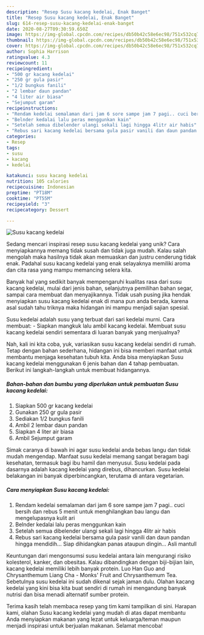 ```yaml
---
description: "Resep Susu kacang kedelai, Enak Banget"
title: "Resep Susu kacang kedelai, Enak Banget"
slug: 614-resep-susu-kacang-kedelai-enak-banget
date: 2020-08-27T09:30:59.650Z
image: https://img-global.cpcdn.com/recipes/db50b42c58e6ec98/751x532cq70/susu-kacang-kedelai-foto-resep-utama.jpg
thumbnail: https://img-global.cpcdn.com/recipes/db50b42c58e6ec98/751x532cq70/susu-kacang-kedelai-foto-resep-utama.jpg
cover: https://img-global.cpcdn.com/recipes/db50b42c58e6ec98/751x532cq70/susu-kacang-kedelai-foto-resep-utama.jpg
author: Sophia Harrison
ratingvalue: 4.3
reviewcount: 11
recipeingredient:
- "500 gr kacang kedelai"
- "250 gr gula pasir"
- "1/2 bungkus fanili"
- "2 lembar daun pandan"
- "4 liter air biasa"
- "Sejumput garam"
recipeinstructions:
- "Rendam kedelai semalaman dari jam 6 sore sampe jam 7 pagi.. cuci bersih dan rebus 5 menit untuk menghilangkan bau langu dan mengelupasnya kulit ari"
- "Belnder kedalai lalu peras menggunkan kain"
- "Setelah semua dibelender ulangi sekali lagi hingga 4litr air habis"
- "Rebus sari kacang kedelai bersama gula pasir vanili dan daun pandan hingga mendidih... Siap dihidangkan panas ataupun dingin... Asli mantull"
categories:
- Resep
tags:
- susu
- kacang
- kedelai

katakunci: susu kacang kedelai 
nutrition: 105 calories
recipecuisine: Indonesian
preptime: "PT18M"
cooktime: "PT55M"
recipeyield: "3"
recipecategory: Dessert

---
```



![Susu kacang kedelai](https://img-global.cpcdn.com/recipes/db50b42c58e6ec98/751x532cq70/susu-kacang-kedelai-foto-resep-utama.jpg)

Sedang mencari inspirasi resep susu kacang kedelai yang unik? Cara menyiapkannya memang tidak susah dan tidak juga mudah. Kalau salah mengolah maka hasilnya tidak akan memuaskan dan justru cenderung tidak enak. Padahal susu kacang kedelai yang enak selayaknya memiliki aroma dan cita rasa yang mampu memancing selera kita.

Banyak hal yang sedikit banyak mempengaruhi kualitas rasa dari susu kacang kedelai, mulai dari jenis bahan, selanjutnya pemilihan bahan segar, sampai cara membuat dan menyajikannya. Tidak usah pusing jika hendak menyiapkan susu kacang kedelai enak di mana pun anda berada, karena asal sudah tahu triknya maka hidangan ini mampu menjadi sajian spesial.

Susu kedelai adalah susu yang terbuat dari sari kedelai murni. Cara membuat: - Siapkan mangkuk lalu ambil kacang kedelai. Membuat susu kacang kedelai sendiri sementara di luaran banyak yang menjualnya?


Nah, kali ini kita coba, yuk, variasikan susu kacang kedelai sendiri di rumah. Tetap dengan bahan sederhana, hidangan ini bisa memberi manfaat untuk membantu menjaga kesehatan tubuh kita. Anda bisa menyiapkan Susu kacang kedelai menggunakan 6 jenis bahan dan 4 tahap pembuatan. Berikut ini langkah-langkah untuk membuat hidangannya.

<!--inarticleads1-->

##### Bahan-bahan dan bumbu yang diperlukan untuk pembuatan Susu kacang kedelai:

1. Siapkan 500 gr kacang kedelai
1. Gunakan 250 gr gula pasir
1. Sediakan 1/2 bungkus fanili
1. Ambil 2 lembar daun pandan
1. Siapkan 4 liter air biasa
1. Ambil Sejumput garam


Simak caranya di bawah ini agar susu kedelai anda bebas langu dan tidak mudah mengendap. Manfaat susu kedelai memang sangat beragam bagi kesehatan, termasuk bagi ibu hamil dan menyusui. Susu kedelai pada dasarnya adalah kacang kedelai yang direbus, dihancurkan. Susu kedelai belakangan ini banyak diperbincangkan, terutama di antara vegetarian. 

<!--inarticleads2-->

##### Cara menyiapkan Susu kacang kedelai:

1. Rendam kedelai semalaman dari jam 6 sore sampe jam 7 pagi.. cuci bersih dan rebus 5 menit untuk menghilangkan bau langu dan mengelupasnya kulit ari
1. Belnder kedalai lalu peras menggunkan kain
1. Setelah semua dibelender ulangi sekali lagi hingga 4litr air habis
1. Rebus sari kacang kedelai bersama gula pasir vanili dan daun pandan hingga mendidih... Siap dihidangkan panas ataupun dingin... Asli mantull


Keuntungan dari mengonsumsi susu kedelai antara lain mengurangi risiko kolesterol, kanker, dan obesitas. Kalau dibandingkan dengan biji-bijian lain, kacang kedelai memiliki lebih banyak protein. Luo Han Guo and Chrysanthemum Liang Cha - Monks&#39; Fruit and Chrysanthemum Tea. Sebetulnya susu kedelai ini sudah dikenal sejak jaman dulu. Olahan kacang kedelai yang kini bisa kita buat sendiri di rumah ini mengandung banyak nutrisi dan bisa menadi alternatif sumber protein. 

Terima kasih telah membaca resep yang tim kami tampilkan di sini. Harapan kami, olahan Susu kacang kedelai yang mudah di atas dapat membantu Anda menyiapkan makanan yang lezat untuk keluarga/teman maupun menjadi inspirasi untuk berjualan makanan. Selamat mencoba!

